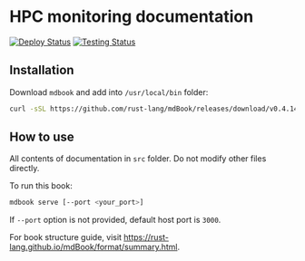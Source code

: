 # HPC monitoring documentation

[![Deploy Status](https://github.com/HPCMonitoring/docs/workflows/Build%20and%20deploy/badge.svg?event=push)](https://github.com/HPCMonitoring/docs/actions?workflow=Build%20and%20deploy) [![Testing Status](https://github.com/HPCMonitoring/docs/workflows/Test/badge.svg?event=pull_request)](https://github.com/HPCMonitoring/docs/actions?workflow=Test)

## Installation

Download `mdbook` and add into `/usr/local/bin` folder:

```bash
curl -sSL https://github.com/rust-lang/mdBook/releases/download/v0.4.14/mdbook-v0.4.14-x86_64-unknown-linux-gnu.tar.gz | sudo tar -xz --directory=/usr/local/bin
```

## How to use

All contents of documentation in `src` folder. Do not modify other files directly.

To run this book:

```bash
mdbook serve [--port <your_port>]
```

If `--port` option is not provided, default host port is `3000`.

For book structure guide, visit <https://rust-lang.github.io/mdBook/format/summary.html>.
